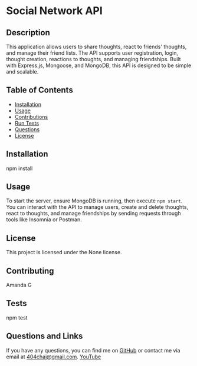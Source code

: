 
  # Social Network API

  ## Description
  This application allows users to share thoughts, react to friends' thoughts, and manage their friend lists. The API supports user registration, login, thought creation, reactions to thoughts, and managing friendships. Built with Express.js, Mongoose, and MongoDB, this API is designed to be simple and scalable.

  ## Table of Contents
  - [Installation](#installation)
  - [Usage](#usage)
  - [Contributions](#contributing)
  - [Run Tests](#tests)
  - [Questions](#questions)
  - [License](#license)


  ## Installation

  npm install


  ## Usage
  To start the server, ensure MongoDB is running, then execute `npm start`. You can interact with the API to manage users, create and delete thoughts, react to thoughts, and manage friendships by sending requests through tools like Insomnia or Postman.

  ## License
  This project is licensed under the None license.

  ## Contributing
  Amanda G

  ## Tests

  npm test


  ## Questions and Links
  If you have any questions, you can find me on [GitHub](https://github.com/celestialchai) or contact me via email at 404chai@gmail.com.
  [YouTube](https://youtu.be/9PRJMaDhNXM)

